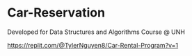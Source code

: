 # Car-Reservation
Developed for Data Structures and Algorithms Course @ UNH

https://replit.com/@TylerNguyen8/Car-Rental-Program?v=1
